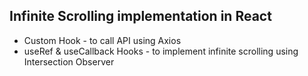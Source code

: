 ## Infinite Scrolling implementation in React

-   Custom Hook - to call API using Axios
-   useRef & useCallback Hooks - to implement infinite scrolling using Intersection Observer
